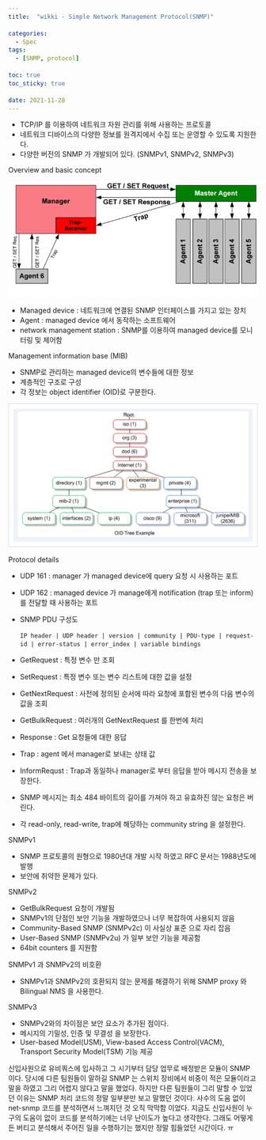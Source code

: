 ```yaml
---
title:  "wikki - Simple Network Management Protocol(SNMP)"

categories:
  - Spec
tags:
  - [SNMP, protocol]

toc: true
toc_sticky: true
 
date: 2021-11-28
---
```


- TCP/IP 를 이용하여 네트워크 자원 관리를 위해 사용하는 프로토콜
- 네트워크 디바이스의 다양한 정보를 원격지에서 수집 또는 운영할 수 있도록 지원한다.
- 다양한 버전의 SNMP 가 개발되어 있다. (SNMPv1, SNMPv2, SNMPv3)

Overview and basic concept

![Untitled](https://github.com/jjanghee28/jjanghee28.github.io/blob/master/assets/img/SNMP_FLOW.png)

- Managed device : 네트워크에 연결된 SNMP 인터페이스를 가지고 있는 장치
- Agent : managed device 에서 동작하는 소프트웨어
- network management station : SNMP를 이용하여 managed device를 모니터링 및 제어함

Management information base (MIB)

- SNMP로 관리하는 managed device의 변수들에 대한 정보
- 계층적인 구조로 구성
- 각 정보는 object identifier (OID)로 구분한다.

![Untitled](../assets/img/SNMP_MIB.png)

Protocol details

- UDP 161 : manager 가 managed device에 query 요청 시 사용하는 포트
- UDP 162 : managed device 가 manage에게 notification (trap 또는 inform) 를 전달할 때 사용하는 포트
- SNMP PDU 구성도
    
    `IP header | UDP header | version | community | PDU-type | request-id | error-status | error_index | variable bindings`
    
- GetRequest : 특정 변수 만 조회
- SetRequest : 특정 변수 또는 변수 리스트에 대한 값을 설정
- GetNextRequest : 사전에 정의된 순서에 따라 요청에 포함된 변수의 다음 변수의 값을 조회
- GetBulkRequest : 여러개의 GetNextRequest 를 한번에 처리
- Response : Get 요청들에 대한 응답
- Trap : agent 에서 manager로 보내는 상태 값
- InformRequst : Trap과 동일하나 manager로 부터 응답을 받아 메시지 전송을 보장한다.
- SNMP 메시지는 최소 484 바이트의 길이를 가져야 하고 유효하진 않는 요청은 버린다.
- 각 read-only,  read-write, trap에 해당하는 community string 을 설정한다.

SNMPv1

- SNMP 프로토콜의 원형으로 1980년대 개발 시작 하였고 RFC 문서는 1988년도에 발행
- 보안에 취약한 문제가 있다.

SNMPv2

- GetBulkRequest 요청이 개발됨
- SNMPv1의 단점인 보안 기능을 개발하였으나 너무 복잡하여 사용되지 않음
- Community-Based SNMP (SNMPv2c) 이 사실상 표준 으로 자리 잡음
- User-Based SNMP (SNMPv2u) 가 일부 보안 기능을 제공함
- 64bit counters 를 지원함

SNMPv1 과 SNMPv2의 비호환

- SNMPv1과 SNMPv2의 호환되지 않는 문제를 해결하기 위해 SNMP proxy 와 Bilingual NMS 을 사용한다.

SNMPv3

- SNMPv2와의 차이점은 보안 요소가 추가된 점이다.
- 메시지의 기밀성, 인증 및 무결성 을 보장한다.
- User-based Model(USM), View-based Access Control(VACM),  Transport Security Model(TSM) 기능 제공

신입사원으로 유비쿼스에 입사하고 그 시기부터 담당 업무로 배정받은 모듈이 SNMP 이다. 당시에 다른 팀원들이 말하길 SNMP 는 스위치 장비에서 비중이 적은 모듈이라고 말을 하였고 그리 어렵지 않다고 말을 했었다. 하지만 다른 팀원들이 그리 말할 수 있었던 이유는 SNMP 처리 코드의 정말 일부분만 보고 말했던 것이다. 사수의 도움 없이 net-snmp 코드를 분석하면서 느껴지던 것 오직 막막함 이었다. 지금도 신입사원이 누구의 도움이 없이 코드를 분석하기에는 너무 난이도가 높다고 생각한다. 그래도 어떻게든 버티고 분석해서 주어진 일을 수행하기는 했지만 정말 힘들었던 시간이다. ㅠ

